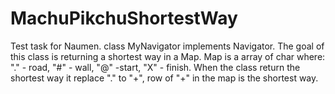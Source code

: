 # MachuPikchuShortestWay
Test task for Naumen. 
class MyNavigator implements Navigator. 
The goal of this class is returning a shortest way in a Map. 
Map is a array of char where: "." - road, "#" - wall, "@" -start, "X" - finish. 
When the class return the shortest way it replace "."  to  "+", row of "+" in the map is the shortest way. 
